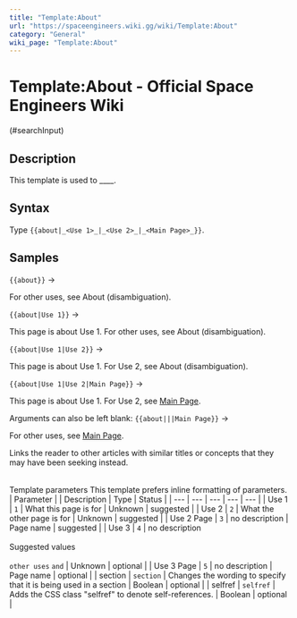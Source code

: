 ```yaml
---
title: "Template:About"
url: "https://spaceengineers.wiki.gg/wiki/Template:About"
category: "General"
wiki_page: "Template:About"
---
```


# Template:About - Official Space Engineers Wiki

(#searchInput)

## Description

This template is used to \_\_\_\_.

## Syntax

Type `{{about|_<Use 1>_|_<Use 2>_|_<Main Page>_}}`.

## Samples

`{{about}}` →

For other uses, see About (disambiguation).

`{{about|Use 1}}` →

This page is about Use 1. For other uses, see About (disambiguation).

`{{about|Use 1|Use 2}}` →

This page is about Use 1. For Use 2, see About (disambiguation).

`{{about|Use 1|Use 2|Main Page}}` →

This page is about Use 1. For Use 2, see [Main Page](https://spaceengineers.wiki.gg/wiki/Main_Page "Main Page").

Arguments can also be left blank: `{{about|||Main Page}}` →

For other uses, see [Main Page](https://spaceengineers.wiki.gg/wiki/Main_Page "Main Page").

Links the reader to other articles with similar titles or concepts that they may have been seeking instead.

|     |     |     |     |     |
| --- | --- | --- | --- | --- |
Template parameters
This template prefers inline formatting of parameters.
| Parameter |     | Description | Type | Status |
| --- | --- | --- | --- | --- |
| Use 1 | `1` | What this page is for | Unknown | suggested |
| Use 2 | `2` | What the other page is for | Unknown | suggested |
| Use 2 Page | `3` | no description | Page name | suggested |
| Use 3 | `4` | no description<br><br>Suggested values<br><br>`other uses` `and` | Unknown | optional |
| Use 3 Page | `5` | no description | Page name | optional |
| section | `section` | Changes the wording to specify that it is being used in a section | Boolean | optional |
| selfref | `selfref` | Adds the CSS class "selfref" to denote self-references. | Boolean | optional |